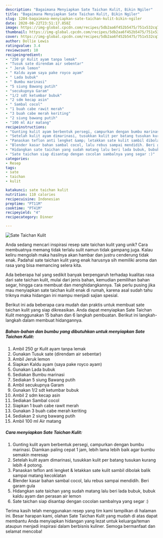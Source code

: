 ```yaml
---
description: "Bagaimana Menyiapkan Sate Taichan Kulit, Bikin Ngiler"
title: "Bagaimana Menyiapkan Sate Taichan Kulit, Bikin Ngiler"
slug: 1284-bagaimana-menyiapkan-sate-taichan-kulit-bikin-ngiler
date: 2020-08-22T23:51:17.858Z
image: https://img-global.cpcdn.com/recipes/5db2aa6f452b5475/751x532cq70/sate-taichan-kulit-foto-resep-utama.jpg
thumbnail: https://img-global.cpcdn.com/recipes/5db2aa6f452b5475/751x532cq70/sate-taichan-kulit-foto-resep-utama.jpg
cover: https://img-global.cpcdn.com/recipes/5db2aa6f452b5475/751x532cq70/sate-taichan-kulit-foto-resep-utama.jpg
author: Dollie Lewis
ratingvalue: 3.4
reviewcount: 10
recipeingredient:
- "250 gr Kulit ayam tanpa lemak"
- "Tusuk sate direndam air sebentar"
- " Jeruk lemon"
- " Kaldu ayam saya pake royco ayam"
- " Lada bubuk"
- " Bumbu marinasi"
- "5 siung Bawang putih"
- "secukupnya Garam"
- "1/2 sdt ketumbar bubuk"
- "2 sdm kecap asin"
- " Sambal cocol"
- "1 buah cabe rawit merah"
- "3 buah cabe merah keriting"
- "2 siung bawang putih"
- "100 ml Air matang"
recipeinstructions:
- "Gunting kulit ayam berbentuk persegi, campurkan dengan bumbu marinasi. Diamkan paling cepat 1 jam, lebih lama lebih baik agar bumbu semakin meresap"
- "Setelah kulit ayam dimarinasi, tusukkan kulit per batang tusukan kurang lebih 4 potong."
- "Panaskan teflon anti lengket &amp; letakkan sate kulit sambil dibolak balik sampai matang kecoklatan"
- "Blender kasar bahan sambal cocol, lalu rebus sampai mendidih. Beri garam gula"
- "Hidangkan sate taichan yang sudah matang lalu beri lada bubuk, bubuk kaldu ayam dan perasan air lemon"
- "Sate taichan siap disantap dengan cocolan sambalnya yang segar :)"
categories:
- Resep
tags:
- sate
- taichan
- kulit

katakunci: sate taichan kulit 
nutrition: 110 calories
recipecuisine: Indonesian
preptime: "PT11M"
cooktime: "PT41M"
recipeyield: "4"
recipecategory: Dinner

---
```



![Sate Taichan Kulit](https://img-global.cpcdn.com/recipes/5db2aa6f452b5475/751x532cq70/sate-taichan-kulit-foto-resep-utama.jpg)

Anda sedang mencari inspirasi resep sate taichan kulit yang unik? Cara membuatnya memang tidak terlalu sulit namun tidak gampang juga. Kalau keliru mengolah maka hasilnya akan hambar dan justru cenderung tidak enak. Padahal sate taichan kulit yang enak harusnya sih memiliki aroma dan rasa yang bisa memancing selera kita.

Ada beberapa hal yang sedikit banyak berpengaruh terhadap kualitas rasa dari sate taichan kulit, mulai dari jenis bahan, kemudian pemilihan bahan segar, hingga cara membuat dan menghidangkannya. Tak perlu pusing jika mau menyiapkan sate taichan kulit enak di rumah, karena asal sudah tahu triknya maka hidangan ini mampu menjadi sajian spesial.




Berikut ini ada beberapa cara mudah dan praktis untuk membuat sate taichan kulit yang siap dikreasikan. Anda dapat menyiapkan Sate Taichan Kulit menggunakan 15 bahan dan 6 langkah pembuatan. Berikut ini langkah-langkah dalam membuat hidangannya.

<!--inarticleads1-->

##### Bahan-bahan dan bumbu yang dibutuhkan untuk menyiapkan Sate Taichan Kulit:

1. Ambil 250 gr Kulit ayam tanpa lemak
1. Gunakan Tusuk sate (direndam air sebentar)
1. Ambil  Jeruk lemon
1. Siapkan  Kaldu ayam (saya pake royco ayam)
1. Gunakan  Lada bubuk
1. Sediakan  Bumbu marinasi
1. Sediakan 5 siung Bawang putih
1. Ambil secukupnya Garam
1. Gunakan 1/2 sdt ketumbar bubuk
1. Ambil 2 sdm kecap asin
1. Sediakan  Sambal cocol
1. Siapkan 1 buah cabe rawit merah
1. Gunakan 3 buah cabe merah keriting
1. Sediakan 2 siung bawang putih
1. Ambil 100 ml Air matang




<!--inarticleads2-->

##### Cara menyiapkan Sate Taichan Kulit:

1. Gunting kulit ayam berbentuk persegi, campurkan dengan bumbu marinasi. Diamkan paling cepat 1 jam, lebih lama lebih baik agar bumbu semakin meresap
1. Setelah kulit ayam dimarinasi, tusukkan kulit per batang tusukan kurang lebih 4 potong.
1. Panaskan teflon anti lengket &amp; letakkan sate kulit sambil dibolak balik sampai matang kecoklatan
1. Blender kasar bahan sambal cocol, lalu rebus sampai mendidih. Beri garam gula
1. Hidangkan sate taichan yang sudah matang lalu beri lada bubuk, bubuk kaldu ayam dan perasan air lemon
1. Sate taichan siap disantap dengan cocolan sambalnya yang segar :)




Terima kasih telah menggunakan resep yang tim kami tampilkan di halaman ini. Besar harapan kami, olahan Sate Taichan Kulit yang mudah di atas dapat membantu Anda menyiapkan hidangan yang lezat untuk keluarga/teman ataupun menjadi inspirasi dalam berbisnis kuliner. Semoga bermanfaat dan selamat mencoba!
